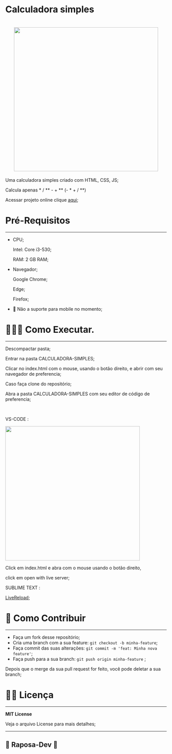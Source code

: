 # Calculadora simples

<h1 align="center">
    <img src="https://lh3.googleusercontent.com/9nuIo0g3wOdTBy9GBum2MBQZWN9Sk0wIwNEWw-6RoTLqwzmny4f74g2EtRffX6D6k8UQr2IElbGGer0KoHBAtLXeclTtdpOavYsgaiiX8lmS4wCZ5IUWth_kKIUS6xXNaI1ehmUBoMfx_U0ArTt8lued7n7HwNhCn1ujj_FMyAOpX0AuFWkQ-tGJ6WXB3Xa2kPKUfy9tWGQQ-QFrpvj85Jo9pSz0R1iH-wF_2rCqw6DwD2Bp9qC59V-ccTlZCDwLKPqxW7Z3XgO1kIVeWXw4QoNAYdgFeInZOgu87wpISz0sCWYR7CxK-dbhaVHG-PwfEb-KHzjIXQoA-9sFAdNrfbuHBoMomJJOEHyrf9RMXiV365D_8N83bZUZ3cTWwMf0hSrMKi-kllE6lVHIpiQ2l5JLHP4mRDONRcwxpooT4B0vVEam1MeNjXnWIizGLbxHEmRLNfmvR0DKRdkETKYMhwtOgIrWgCwCFA4xvjyunWoKB-T4-NzqkdYM3hZ6wDWOmg-EyqqTUs49Na4TShkBnIDctOkxLuPNIJoQMIuNQdiTU0c9o_pFtAVcM1pjTOL5TEpC3xPbQ5Z4IeM2iJ-vyqs2q_H0S2tq3fkDiOrk6DQHM7NdVTsgHHkHXmKsPybWhcmfLl4NlZpnT9YkRfpur1sL4d0ytl2a84MCmYOX5gefZ691XjyLBG1U-BPfksGOVF3yTH8oq1dj_xiILu2jHNNy=w1180-h663-no?authuser=0" width="450px">
</h1>

Uma calculadora simples criado com HTML, CSS, JS;

Calcula apenas * / ** - + ** (- * + / **)

Acessar projeto online clique [aqui](https://raposa-dev.github.io/Calculadora-Simples/);

# Pré-Requisitos

---

- CPU;
    
    Intel: Core i3-530;
    
    RAM: 2 GB RAM;
    
- Navegador;
    
    Google Chrome;
    
    Edge;
    
    Firefox;
    
- 📵 Não a suporte para mobile no momento;

# 🧑🏼‍💻 Como Executar.

---

Descompactar pasta;

Entrar na pasta CALCULADORA-SIMPLES;

Clicar no index.html com o mouse, usando o botão direito, e abrir com  seu navegador de preferencia;

Caso faça clone do repositório;

Abra a pasta CALCULADORA-SIMPLES com seu editor de código de preferencia;

<br>

<p>VS-CODE :</p>

<img src="https://lh3.googleusercontent.com/IeHeFaVGJOulh1LvfONbWZnbZFGD0rQUxNxBpGs0hcGzV_Si5wfquCsYwBkSDoK_GajlfhQJZgCVVaKLadr4gJHLsXy5IqpNcL7pr6eOMQi7p8cFwziwDORjzJKTdBMQJoLZo7P757uX8e2GxhHRmstyler5b7kegb49EiXUHkUtO_6yqrSTaGEtD0bmcZtPhUY9WmmpEAh0mc4mkb7iHhuuMUVGpYThBdE7N7Y8b7QfSRnpD6BGG4ZgicKJZ6L0XBmfE0c7_xqZCYT81zrbdqnmFtZ_rsHnHW4QTNCxJ4wjiqtIBep0-zc_-0hyjLLei7KWoBVNvIuVsxmUgU3EQkLh6pwDlAlLKLq0Kw0bLyKXqWGiUHIjhn5h4gj3lV86JQYWUEukHJqEZAz0Zq2Lhei5btT5cT8YKQL2xkGohlOCD6F3eRMqrgOAawWBfm3eq97yd-BV9hvPiBG_68VtWvlV_dknY4qJqbAx9xdii79YidZSQL1mIEN6VmAhCcf0kt3dB_JcxrhmacAOCd4gvWia0a2_LJMZ6ns7V2YYNOv56hpZuHy9HYTgmy8NNHx27Prj3XNEO52FHZs9nuWsCx5NrYcrjMxMm91o1Ny8rHBPJhTI98P9y4Jhp7pKf2oL_XROekbw7fIH5JfGbQ3ukbR7HYDW0-5XGtdtrZ_trwVCCNoN9LC_4GS6n-e72hpqU32OK6jhBgf-FXeo0vL-Jo6k=w1179-h663-no?authuser=0" width="420px">

<p>Click em index.html e abra com o mouse usando o botão direito,

click em open with live server;</p>

<p>SUBLIME TEXT :</p>

[LiveReload](https://packagecontrol.io/packages/LiveReload);

# 👾 Como Contribuir

---

- Faça um fork desse repositório;
- Cria uma branch com a sua feature: `git checkout -b minha-feature`;
- Faça commit das suas alterações: `git commit -m 'feat: Minha nova feature'`;
- Faça push para a sua branch: `git push origin minha-feature` ;

Depois que o merge da sua pull request for feito, você pode deletar a sua branch;

# 🧑‍💻 Licença

---

****MIT License****

Veja o arquivo License para mais detalhes;

---

## 🦊 Raposa-Dev 🦊
